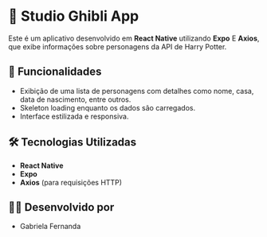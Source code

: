 # 📱 Studio Ghibli App

Este é um aplicativo desenvolvido em **React Native** utilizando **Expo** E **Axios**, que exibe informações sobre personagens da API de Harry Potter.

## 🚀 Funcionalidades

- Exibição de uma lista de personagens com detalhes como nome, casa, data de nascimento, entre outros.
- Skeleton loading enquanto os dados são carregados.
- Interface estilizada e responsiva.

## 🛠️ Tecnologias Utilizadas

- **React Native**
- **Expo**
- **Axios** (para requisições HTTP)

## 👩‍💻 Desenvolvido por

- Gabriela Fernanda
